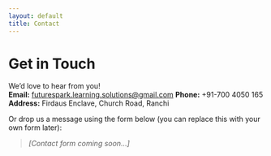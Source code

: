 ```yaml
---
layout: default
title: Contact
---
```



# Get in Touch

We’d love to hear from you!  
**Email:** futurespark.learning.solutions@gmail.com 
**Phone:** +91-700 4050 165 
**Address:** Firdaus Enclave, Church Road, Ranchi

Or drop us a message using the form below (you can replace this with your own form later):

> _[Contact form coming soon…]_  
